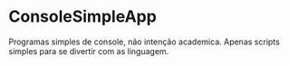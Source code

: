 # ConsoleSimpleApp
Programas simples de console, não intenção academica. Apenas scripts simples para se divertir com as linguagem.
